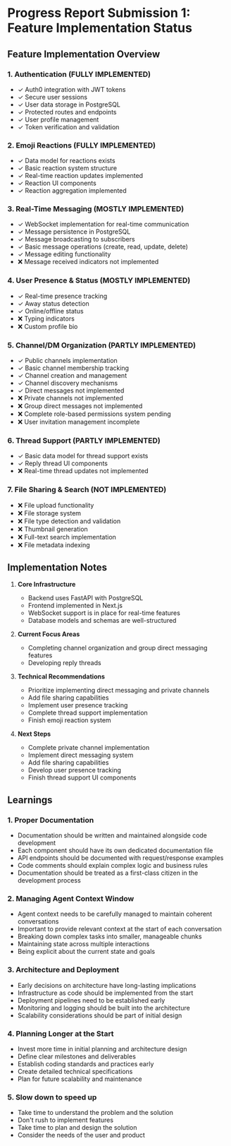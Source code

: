 # Progress Report Submission 1: Feature Implementation Status

## Feature Implementation Overview

### 1. Authentication (FULLY IMPLEMENTED)
- ✓ Auth0 integration with JWT tokens
- ✓ Secure user sessions
- ✓ User data storage in PostgreSQL
- ✓ Protected routes and endpoints
- ✓ User profile management
- ✓ Token verification and validation

### 2. Emoji Reactions (FULLY IMPLEMENTED)
- ✓ Data model for reactions exists
- ✓ Basic reaction system structure
- ✓ Real-time reaction updates implemented
- ✓ Reaction UI components
- ✓ Reaction aggregation implemented

### 3. Real-Time Messaging (MOSTLY IMPLEMENTED)
- ✓ WebSocket implementation for real-time communication
- ✓ Message persistence in PostgreSQL
- ✓ Message broadcasting to subscribers
- ✓ Basic message operations (create, read, update, delete)
- ✓ Message editing functionality
- ❌ Message received indicators not implemented

### 4. User Presence & Status (MOSTLY IMPLEMENTED)
- ✓ Real-time presence tracking
- ✓ Away status detection
- ✓ Online/offline status
- ❌ Typing indicators
- ❌ Custom profile bio

### 5. Channel/DM Organization (PARTLY IMPLEMENTED)
- ✓ Public channels implementation
- ✓ Basic channel membership tracking
- ✓ Channel creation and management
- ✓ Channel discovery mechanisms
- ✓ Direct messages not implemented
- ❌ Private channels not implemented
- ❌ Group direct messages not implemented
- ❌ Complete role-based permissions system pending
- ❌ User invitation management incomplete

### 6. Thread Support (PARTLY IMPLEMENTED)
- ✓ Basic data model for thread support exists
- ✓ Reply thread UI components
- ❌ Real-time thread updates not implemented

### 7. File Sharing & Search (NOT IMPLEMENTED)
- ❌ File upload functionality
- ❌ File storage system
- ❌ File type detection and validation
- ❌ Thumbnail generation
- ❌ Full-text search implementation
- ❌ File metadata indexing


## Implementation Notes

1. **Core Infrastructure**
   - Backend uses FastAPI with PostgreSQL
   - Frontend implemented in Next.js
   - WebSocket support is in place for real-time features
   - Database models and schemas are well-structured

2. **Current Focus Areas**
   - Completing channel organization and group direct messaging features
   - Developing reply threads

3. **Technical Recommendations**
   - Prioritize implementing direct messaging and private channels
   - Add file sharing capabilities
   - Implement user presence tracking
   - Complete thread support implementation
   - Finish emoji reaction system

4. **Next Steps**
   - Complete private channel implementation
   - Implement direct messaging system
   - Add file sharing capabilities
   - Develop user presence tracking
   - Finish thread support UI components 

## Learnings

### 1. Proper Documentation
- Documentation should be written and maintained alongside code development
- Each component should have its own dedicated documentation file
- API endpoints should be documented with request/response examples
- Code comments should explain complex logic and business rules
- Documentation should be treated as a first-class citizen in the development process

### 2. Managing Agent Context Window
- Agent context needs to be carefully managed to maintain coherent conversations
- Important to provide relevant context at the start of each conversation
- Breaking down complex tasks into smaller, manageable chunks
- Maintaining state across multiple interactions
- Being explicit about the current state and goals

### 3. Architecture and Deployment
- Early decisions on architecture have long-lasting implications
- Infrastructure as code should be implemented from the start
- Deployment pipelines need to be established early
- Monitoring and logging should be built into the architecture
- Scalability considerations should be part of initial design

### 4. Planning Longer at the Start
- Invest more time in initial planning and architecture design
- Define clear milestones and deliverables
- Establish coding standards and practices early
- Create detailed technical specifications
- Plan for future scalability and maintenance 

### 5. Slow down to speed up
- Take time to understand the problem and the solution
- Don't rush to implement features
- Take time to plan and design the solution
- Consider the needs of the user and product
